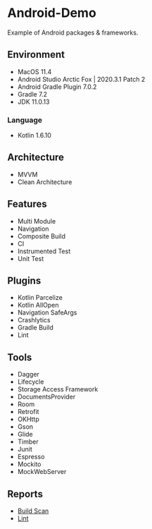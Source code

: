 # Android-Demo
Example of Android packages & frameworks.


## Environment
* MacOS 11.4
* Android Studio Arctic Fox | 2020.3.1 Patch 2
* Android Gradle Plugin 7.0.2
* Gradle 7.2
* JDK 11.0.13
  

### Language
* Kotlin 1.6.10


## Architecture
* MVVM
* Clean Architecture


## Features
* Multi Module
* Navigation 
* Composite Build
* CI
* Instrumented Test
* Unit Test
  

## Plugins
* Kotlin Parcelize
* Kotlin AllOpen
* Navigation SafeArgs
* Crashlytics
* Gradle Build
* Lint


## Tools
* Dagger
* Lifecycle
* Storage Access Framework
* DocumentsProvider
* Room
* Retrofit
* OKHttp
* Gson
* Glide
* Timber
* Junit
* Espresso
* Mockito
* MockWebServer


## Reports
* [Build Scan](https://scans.gradle.com/s/56hqvvvlvd2ja)
* [Lint](https://htmlpreview.github.io/?https://github.com/henryhuang1219/Android-Demo/blob/develope/reports/lint/lint-results-debug.html)